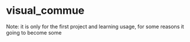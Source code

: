 # visual_commue
Note: it is only for the first project and learning usage, for some reasons it going to become some